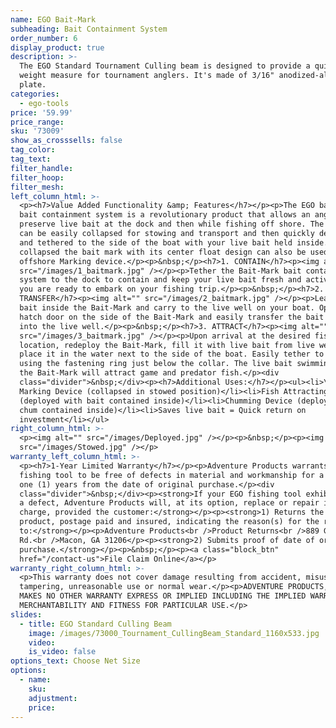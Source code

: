 ```yaml
---
name: EGO Bait-Mark
subheading: Bait Containment System
order_number: 6
display_product: true
description: >-
  The EGO Standard Tournament Culling beam is designed to provide a quick fish
  weight measure for tournament anglers. It's made of 3/16" anodized-aluminum
  plate.
categories:
  - ego-tools
price: '59.99'
price_range:
sku: '73009'
show_as_crosssells: false
tag_color:
tag_text:
filter_handle:
filter_hoop:
filter_mesh:
left_column_html: >-
  <p><h7>Value Added Functionality &amp; Features</h7></p><p>The EGO bait mark
  bait containment system is a revolutionary product that allows an angler to
  preserve live bait at the dock and then while fishing off shore. The bait mark
  can be easily collapsed for stowing and transport and then quickly deployed
  and tethered to the side of the boat with your live bait held inside. When
  collapsed the bait mark with its center float design can also be used as an
  offshore Marking device.</p><p>&nbsp;</p><h7>1. CONTAIN</h7><p><img alt=""
  src="/images/1_baitmark.jpg" /></p><p>Tether the Bait-Mark bait containment
  system to the dock to contain and keep your live bait fresh and active until
  you are ready to embark on your fishing trip.</p><p>&nbsp;</p><h7>2.
  TRANSFER</h7><p><img alt="" src="/images/2_baitmark.jpg" /></p><p>Leave live
  bait inside the Bait-Mark and carry to the live well on your boat. Open the
  hatch door on the side of the Bait-Mark and easily transfer the bait unharmed
  into the live well.</p><p>&nbsp;</p><h7>3. ATTRACT</h7><p><img alt=""
  src="/images/3_baitmark.jpg" /></p><p>Upon arrival at the desired fishing
  location, redeploy the Bait-Mark, fill it with live bait from live well and
  place it in the water next to the side of the boat. Easily tether to the boat
  using the fastening ring just below the collar. The live bait swimming inside
  the Bait-Mark will attract game and predator fish.</p><div
  class="divider">&nbsp;</div><p><h7>Additional Uses:</h7></p><ul><li>\aLocation
  Marking Device (collapsed in stowed position)</li><li>Fish Attracting Device
  (deployed with bait contained inside)</li><li>Chumming Device (deployed with
  chum contained inside)</li><li>Saves live bait = Quick return on
  investment</li></ul>
right_column_html: >-
  <p><img alt="" src="/images/Deployed.jpg" /></p><p>&nbsp;</p><p><img alt=""
  src="/images/Stowed.jpg" /></p>
warranty_left_column_html: >-
  <p><h7>1-Year Limited Warranty</h7></p><p>Adventure Products warrants your EGO
  fishing tool to be free of defects in material and workmanship for a period of
  one (1) years from the date of original purchase.</p><div
  class="divider">&nbsp;</div><p><strong>If your EGO fishing tool exhibits such
  a defect, Adventure Products will, at its option, replace or repair it without
  charge, provided the customer:</strong></p><p><strong>1) Returns the defective
  product, postage paid and insured, indicating the reason(s) for the return
  to:</strong></p><p>Adventure Products<br />Product Returns<br />889 Guy Paine
  Rd.<br />Macon, GA 31206</p><p><strong>2) Submits proof of date of original
  purchase.</strong></p><p>&nbsp;</p><p><a class="block_btn"
  href="/contact-us">File Claim Online</a></p>
warranty_right_column_html: >-
  <p>This warranty does not cover damage resulting from accident, misuse, abuse,
  tampering, unreasonable use or normal wear.</p><p>ADVENTURE PRODUCTS, INC.
  MAKES NO OTHER WARRANTY EXPRESS OR IMPLIED INCLUDING THE IMPLIED WARRANTIES OF
  MERCHANTABILITY AND FITNESS FOR PARTICULAR USE.</p>
slides:
  - title: EGO Standard Culling Beam
    image: /images/73000_Tournament_CullingBeam_Standard_1160x533.jpg
    video:
    is_video: false
options_text: Choose Net Size
options:
  - name:
    sku:
    adjustment:
    price:
---
```

